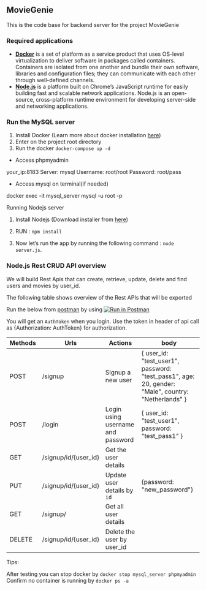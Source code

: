 ## MovieGenie

This is the code base for backend server for the project MovieGenie
### **Required applications**

*   **[Docker](https://www.docker.com/products/docker-desktop)** is a set of platform as a service product that uses OS-level virtualization to deliver software in packages called containers. Containers are isolated from one another and bundle their own software, libraries and configuration files; they can communicate with each other through well-defined channels.
*   **[Node.js](https://nodejs.org/en/)** is a platform built on Chrome’s JavaScript runtime for easily building fast and scalable network applications. Node.js is an open-source, cross-platform runtime environment for developing server-side and networking applications.


### **Run the MySQL server**

1.  Install Docker (Learn more about docker installation [here](https://docs.docker.com/install/))
2.  Enter on the project root directory 
3.  Run the docker `docker-compose up -d`

*   Access phpmyadmin

your\_ip:8183
Server: mysql
Username: root/root
Password: root/pass

*   Access mysql on terminal(if needed)

 docker exec -it mysql_server mysql -u root -p

Running Nodejs server
1. Install Nodejs (Download installer from [here](https://nodejs.org/en/download/))

2. RUN : `npm install`

3. Now let’s run the app by running the following command : `node server.js`.

### **Node.js Rest CRUD API overview**

We will build Rest Apis that can create, retrieve, update, delete and find users and movies by user_id.

The following table shows overview of the Rest APIs that will be exported

Run the below from [postman](https://www.postman.com/downloads/) by using [![Run in Postman](https://run.pstmn.io/button.svg)](https://app.getpostman.com/run-collection/94d75503419a3fe82aa6)

You will get an `AuthToken` when you login. Use the token in header of api call as {Authorization: AuthToken} for authorization.

| Methods | Urls | Actions | body |
|---|---|---|---|
| POST | /signup | Signup a new user | { user_id: "test_user1", password: "test_pass1", age: 20, gender: "Male", country: "Netherlands" } |
| POST | /login | Login using username and password | { user_id: "test_user1", password: "test_pass1" } |
| GET | /signup/id/{user_id} | Get the user details | |
| PUT | /signup/id/{user_id}| Update user details by `id` | {password: "new_password"}|
| GET | /signup/| Get all user details | |
| DELETE |/signup/id/{user_id}| Delete the user by user_id| |

Tips:

After testing you can stop docker by `docker stop mysql_server phpmyadmin`
Confirm no container is running by `docker ps -a`